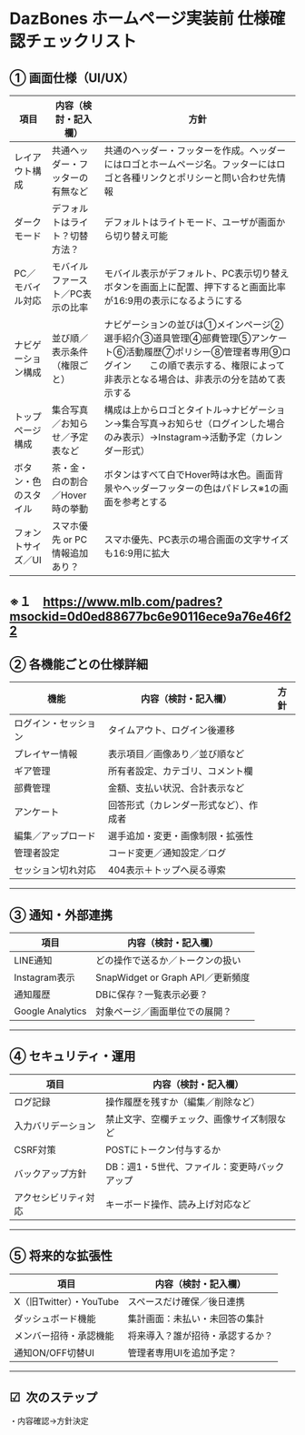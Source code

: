 
# DazBones ホームページ実装前 仕様確認チェックリスト


## ① 画面仕様（UI/UX）

| 項目         | 内容（検討・記入欄）         | 方針                                                                                                   |
| ---------- | ------------------ |------------------------------------------------------------------------------------------------------|
| レイアウト構成    | 共通ヘッダー・フッターの有無など   | 共通のヘッダー・フッターを作成。ヘッダーにはロゴとホームページ名。フッターにはロゴと各種リンクとポリシーと問い合わせ先情報                                        |
| ダークモード     | デフォルトはライト？切替方法？    | デフォルトはライトモード、ユーザが画面から切り替え可能                                                                          |
| PC／モバイル対応  | モバイルファースト／PC表示の比率  | モバイル表示がデフォルト、PC表示切り替えボタンを画面上に配置、押下すると画面比率が16:9用の表示になるようにする                                           |
| ナビゲーション構成  | 並び順／表示条件（権限ごと）     | ナビゲーションの並びは①メインページ②選手紹介③道具管理④部費管理⑤アンケート⑥活動履歴⑦ポリシー⑧管理者専用⑨ログイン　　この順で表示する、権限によって非表示となる場合は、非表示の分を詰めて表示する |
| トップページ構成   | 集合写真／お知らせ／予定表など    | 構成は上からロゴとタイトル→ナビゲーション→集合写真→お知らせ（ログインした場合のみ表示）→Instagram→活動予定（カレンダー形式）                               |
| ボタン・色のスタイル | 茶・金・白の割合／Hover時の挙動 |ボタンはすべて白でHover時は水色。画面背景やヘッダーフッターの色はパドレス※1の画面を参考とする|
| フォントサイズ／UI | スマホ優先 or PC情報追加あり？ |スマホ優先、PC表示の場合画面の文字サイズも16:9用に拡大|
※１　https://www.mlb.com/padres?msockid=0d0ed88677bc6e90116ece9a76e46f22
---

## ② 各機能ごとの仕様詳細

| 機能         | 内容（検討・記入欄）          |方針                                                                                                   |
| ---------- | ------------------- |------------------------------------------------------------------------------------------------------|
| ログイン・セッション | タイムアウト、ログイン後遷移      |
| プレイヤー情報    | 表示項目／画像あり／並び順など     |
| ギア管理       | 所有者設定、カテゴリ、コメント欄    |
| 部費管理       | 金額、支払い状況、合計表示など     |
| アンケート      | 回答形式（カレンダー形式など）、作成者 |
| 編集／アップロード  | 選手追加・変更・画像制限・拡張性    |
| 管理者設定      | コード変更／通知設定／ログ       |
| セッション切れ対応  | 404表示＋トップへ戻る導索      |

---

## ③ 通知・外部連携

| 項目               | 内容（検討・記入欄）                   |
| ---------------- | ---------------------------- |
| LINE通知           | どの操作で送るか／トークンの扱い             |
| Instagram表示      | SnapWidget or Graph API／更新頻度 |
| 通知履歴             | DBに保存？一覧表示必要？                |
| Google Analytics | 対象ページ／画面単位での展開？              |

---

## ④ セキュリティ・運用

| 項目         | 内容（検討・記入欄）               |
| ---------- | ------------------------ |
| ログ記録       | 操作履歴を残すか（編集／削除など）        |
| 入力バリデーション  | 禁止文字、空欄チェック、画像サイズ制限など    |
| CSRF対策     | POSTにトークン付与するか           |
| バックアップ方針   | DB：週1・5世代、ファイル：変更時バックアップ |
| アクセシビリティ対応 | キーボード操作、読み上げ対応など         |

---

## ⑤ 将来的な拡張性

| 項目                  | 内容（検討・記入欄）       |
| ------------------- | ---------------- |
| X（旧Twitter）・YouTube | スペースだけ確保／後日連携    |
| ダッシュボード機能           | 集計画面：未払い・未回答の集計  |
| メンバー招待・承認機能         | 将来導入？誰が招待・承認するか？ |
| 通知ON/OFF切替UI        | 管理者専用UIを追加予定？    |

---

## ☑ ️ 次のステップ

・内容確認→方針決定
